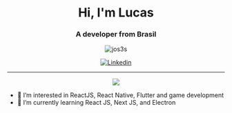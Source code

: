 
<h1 align="center">Hi, I'm Lucas</h1>
<h3 align="center">A developer from Brasil</h3>

<p align="center"> <img src=https://github-readme-stats.vercel.app/api?username=lucasvss2&show_icons=true&theme=dark&bg_color=0d1117&icon_color=4ca6ff alt=jos3s /> </p>

<p align="center">
  <a href="https://www.linkedin.com/in/lucasvss2/">
      <img src="https://img.shields.io/badge/linkedin-%230077B5.svg?&style=for-the-badge&logo=linkedin&logoColor=white" alt="Linkedin"/>
  </a>
</p>


---
<p align="center">
   <img src="https://img.shields.io/badge/Visual_Studio_Code-0078D4?style=for-the-badge&logo=visual%20studio%20code&logoColor=white" />
</p>


- 👀 I’m interested in ReactJS, React Native, Flutter and game development
- 🌱 I’m currently learning React JS, Next JS,  and Electron

